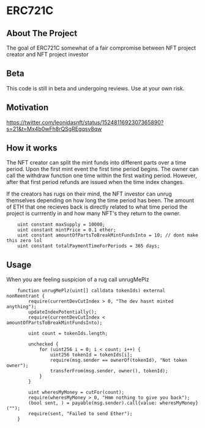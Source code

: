 # ERC721C

## About The Project

The goal of ERC721C somewhat of a fair compromise between NFT project creator and NFT project investor

## Beta

This code is still in beta and undergoing reviews. Use at your own risk.

## Motivation

https://twitter.com/leonidasnft/status/1524811692307365890?s=21&t=Mx4b0wFh8rQSgREgqsv8qw

## How it works

The NFT creator can split the mint funds into different parts over a time period. Upon the first mint event the first time period begins. The owner can call the withdraw function one time within the first waiting period. However, after that first period refunds are issued when the time index changes.

If the creators has rugs on their mind, the NFT investor can unrug themselves depending on how long the time period has been. The amount of ETH that one recieves back is directly related to what time period the project is currrently in and how many NFT's they return to the owner.

```solidity
    uint constant maxSupply = 10000;
    uint constant mintPrice = 0.1 ether;
    uint constant amountOfPartsToBreakMintFundsInto = 10; // dont make this zero lol
    uint constant totalPaymentTimeForPeriods = 365 days;
```

## Usage

When you are feeling suspicion of a rug call unrugMePlz

```solidity
    function unrugMePlz(uint[] calldata tokenIds) external nonReentrant {
        require(currentDevCutIndex > 0, "The dev hasnt minted anything");
        updateIndexPotentially();
        require(currentDevCutIndex < amountOfPartsToBreakMintFundsInto);

        uint count = tokenIds.length;
        
        unchecked {
            for (uint256 i = 0; i < count; i++) {
                uint256 tokenId = tokenIds[i];
                require(msg.sender == ownerOf(tokenId), "Not token owner");
                transferFrom(msg.sender, owner(), tokenId);
            }
        }

        uint wheresMyMoney = cutFor(count);
        require(wheresMyMoney > 0, "Hmm nothing to give you back");
        (bool sent, ) = payable(msg.sender).call{value: wheresMyMoney}("");
        require(sent, "Failed to send Ether");
    }
```
